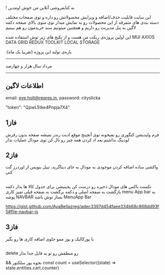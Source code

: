 ! به کتابفروشی آنلاین من خوش اومدین

این سایت قابلیت حذف/اضافه و ویرایش محصولاتش رو داره
و توی صفحات مختلف دسته بندی های متفرقه از این محصولات رو به نمایش میذار
توی منوی بالای صفحه دکمه لاگین به پنل مدیریت رو داریم و همچنین میتونیم سبد خریدمون رو هم ببینیم

این اولین پروژه‌ی ریکت من هست و از پکیج های زیر توش استفاده شده
MUI
AXIOS
DATA GRID
REDUX TOOLKIT
LOCAL STORAGE

:بازه‌ی تولید این پروژه
(تقریبا یک ماه)
_________________________
مرداد سال هزار و چهارصد
_________________________



## اطلاعات لاگین

  email: eve.holt@reqres.in,
  password: cityslicka
  
  "token": "QpwL5tke4Pnpja7X4"

## فاز1
فرم ولیدیشن
کتگوری رو نمیخونه توی آنچینج موقع ادیت
رندر نمیشه صفحه بدون رفرش 
لودینگ نذاشتم
بعد اد کردن همه چیز رو نال کن
توی مودال عملیات نذار

## فاز2
واکشی ساده 
اضافه کردن موجودی به مودال
به جای دیتاگرید، تیبل بنویس
از اوردرز گت کنی

## 
تکست باکس های مودال ذخیره رو درست کن
پجینیشن برای جدول کالا ها بذار
دکمه بازگشت به صفحه اصلی 
و دکمه برگشت به صفحه قبلی
تمیز کاری menu App bar
یه پوشه NAVBAR بساز
توش باشه MenuApp Bar

https://gist.github.com/AyaBellazreg/adec3397d454faee334b68c868dd93f5#file-navbar-js

## فاز3
با یوزکالبک و یوز ممو جلوی اضافه کاری ها رو بگیر

##
delete رو منطقش رو تو یه فایل جدا بذار

&&
نحوه یوز سلکتور
    const count = useSelector((state) => state.entities.cart.counter)

